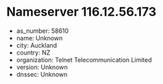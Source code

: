 # Nameserver 116.12.56.173

* as_number: 58610
* name: Unknown
* city: Auckland
* country: NZ
* organization: Telnet Telecommunication Limited
* version: Unknown
* dnssec: Unknown
